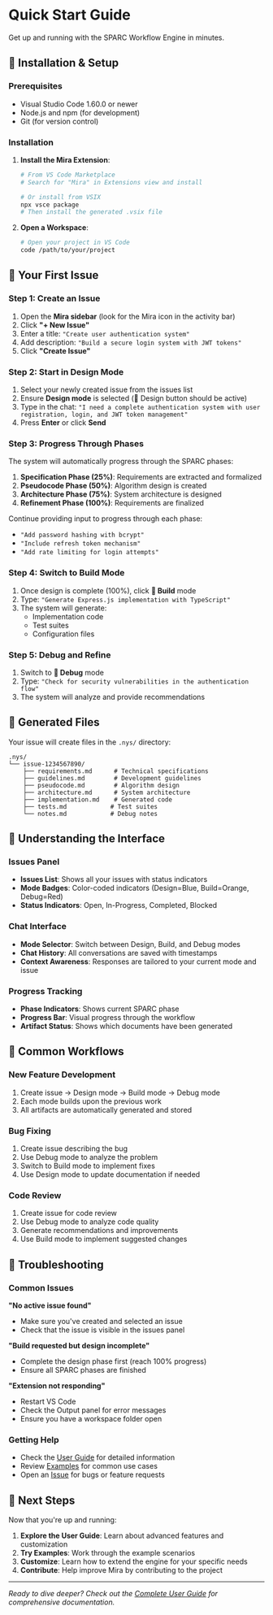 # Quick Start Guide

Get up and running with the SPARC Workflow Engine in minutes.

## 🚀 Installation & Setup

### Prerequisites
- Visual Studio Code 1.60.0 or newer
- Node.js and npm (for development)
- Git (for version control)

### Installation
1. **Install the Mira Extension**:
   ```bash
   # From VS Code Marketplace
   # Search for "Mira" in Extensions view and install
   
   # Or install from VSIX
   npx vsce package
   # Then install the generated .vsix file
   ```

2. **Open a Workspace**:
   ```bash
   # Open your project in VS Code
   code /path/to/your/project
   ```

## 🎯 Your First Issue

### Step 1: Create an Issue
1. Open the **Mira sidebar** (look for the Mira icon in the activity bar)
2. Click **"+ New Issue"**
3. Enter a title: `"Create user authentication system"`
4. Add description: `"Build a secure login system with JWT tokens"`
5. Click **"Create Issue"**

### Step 2: Start in Design Mode
1. Select your newly created issue from the issues list
2. Ensure **Design mode** is selected (🎨 Design button should be active)
3. Type in the chat: `"I need a complete authentication system with user registration, login, and JWT token management"`
4. Press **Enter** or click **Send**

### Step 3: Progress Through Phases
The system will automatically progress through the SPARC phases:

1. **Specification Phase (25%)**: Requirements are extracted and formalized
2. **Pseudocode Phase (50%)**: Algorithm design is created
3. **Architecture Phase (75%)**: System architecture is designed
4. **Refinement Phase (100%)**: Requirements are finalized

Continue providing input to progress through each phase:
- `"Add password hashing with bcrypt"`
- `"Include refresh token mechanism"`
- `"Add rate limiting for login attempts"`

### Step 4: Switch to Build Mode
1. Once design is complete (100%), click **🔨 Build** mode
2. Type: `"Generate Express.js implementation with TypeScript"`
3. The system will generate:
   - Implementation code
   - Test suites
   - Configuration files

### Step 5: Debug and Refine
1. Switch to **🐛 Debug** mode
2. Type: `"Check for security vulnerabilities in the authentication flow"`
3. The system will analyze and provide recommendations

## 📁 Generated Files

Your issue will create files in the `.nys/` directory:

```
.nys/
└── issue-1234567890/
    ├── requirements.md      # Technical specifications
    ├── guidelines.md        # Development guidelines
    ├── pseudocode.md        # Algorithm design
    ├── architecture.md      # System architecture
    ├── implementation.md    # Generated code
    ├── tests.md            # Test suites
    └── notes.md            # Debug notes
```

## 🎨 Understanding the Interface

### Issues Panel
- **Issues List**: Shows all your issues with status indicators
- **Mode Badges**: Color-coded indicators (Design=Blue, Build=Orange, Debug=Red)
- **Status Indicators**: Open, In-Progress, Completed, Blocked

### Chat Interface
- **Mode Selector**: Switch between Design, Build, and Debug modes
- **Chat History**: All conversations are saved with timestamps
- **Context Awareness**: Responses are tailored to your current mode and issue

### Progress Tracking
- **Phase Indicators**: Shows current SPARC phase
- **Progress Bar**: Visual progress through the workflow
- **Artifact Status**: Shows which documents have been generated

## 🔄 Common Workflows

### New Feature Development
1. Create issue → Design mode → Build mode → Debug mode
2. Each mode builds upon the previous work
3. All artifacts are automatically generated and stored

### Bug Fixing
1. Create issue describing the bug
2. Use Debug mode to analyze the problem
3. Switch to Build mode to implement fixes
4. Use Design mode to update documentation if needed

### Code Review
1. Create issue for code review
2. Use Debug mode to analyze code quality
3. Generate recommendations and improvements
4. Use Build mode to implement suggested changes

## 🚨 Troubleshooting

### Common Issues

**"No active issue found"**
- Make sure you've created and selected an issue
- Check that the issue is visible in the issues panel

**"Build requested but design incomplete"**
- Complete the design phase first (reach 100% progress)
- Ensure all SPARC phases are finished

**"Extension not responding"**
- Restart VS Code
- Check the Output panel for error messages
- Ensure you have a workspace folder open

### Getting Help
- Check the [User Guide](./SPARC_WORKFLOW_ENGINE_DOCUMENTATION.md) for detailed information
- Review [Examples](../examples/basic-usage.md) for common use cases
- Open an [Issue](https://github.com/Christiantyemele/mimie/issues) for bugs or feature requests

## 🎉 Next Steps

Now that you're up and running:

1. **Explore the User Guide**: Learn about advanced features and customization
2. **Try Examples**: Work through the example scenarios
3. **Customize**: Learn how to extend the engine for your specific needs
4. **Contribute**: Help improve Mira by contributing to the project

---

*Ready to dive deeper? Check out the [Complete User Guide](./SPARC_WORKFLOW_ENGINE_DOCUMENTATION.md) for comprehensive documentation.*
